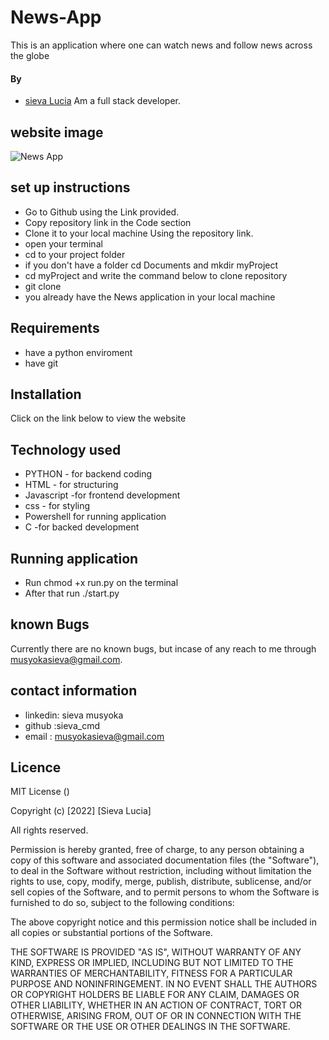 # News-App
This is an application where one can watch news and follow news across the globe


#### By 
- [sieva Lucia](https://github.com/Sieva-cmd)
Am a full stack  developer.


## website image
![News App]()




## set up instructions
-  Go to  Github  using the Link provided.
-  Copy repository link in the Code section
-  Clone it to your local machine Using the repository link.
- open your terminal 
- cd to your project folder
- if you don't have a folder cd Documents and mkdir myProject
- cd myProject and write the command below to clone repository
- git clone 
- you already have the News application in your local machine

## Requirements
-  have a python enviroment
- have git


## Installation
Click on the link below to view the website 

## Technology used 
-  PYTHON - for backend coding
- HTML - for structuring
- Javascript -for frontend development
- css - for styling
- Powershell for running application
- C -for backed development

## Running application

- Run chmod +x run.py on the terminal
- After that run   ./start.py


## known Bugs
Currently there are no known bugs, but incase of any reach to me through musyokasieva@gmail.com.

## contact information
-  linkedin: sieva musyoka
-  github :sieva_cmd
-  email : musyokasieva@gmail.com

## Licence 
 MIT License ()

Copyright (c) [2022] [Sieva Lucia]

All rights reserved.

Permission is hereby granted, free of charge, to any person obtaining a copy of this software and associated documentation files (the "Software"), to deal in the Software without restriction, including without limitation the rights to use, copy, modify, merge, publish, distribute, sublicense, and/or sell copies of the Software, and to permit persons to whom the Software is furnished to do so, subject to the following conditions:

The above copyright notice and this permission notice shall be included in all copies or substantial portions of the Software.

THE SOFTWARE IS PROVIDED "AS IS", WITHOUT WARRANTY OF ANY KIND, EXPRESS OR IMPLIED, INCLUDING BUT NOT LIMITED TO THE WARRANTIES OF MERCHANTABILITY, FITNESS FOR A PARTICULAR PURPOSE AND NONINFRINGEMENT. IN NO EVENT SHALL THE AUTHORS OR COPYRIGHT HOLDERS BE LIABLE FOR ANY CLAIM, DAMAGES OR OTHER LIABILITY, WHETHER IN AN ACTION OF CONTRACT, TORT OR OTHERWISE, ARISING FROM, OUT OF OR IN CONNECTION WITH THE SOFTWARE OR THE USE OR OTHER DEALINGS IN THE SOFTWARE.

